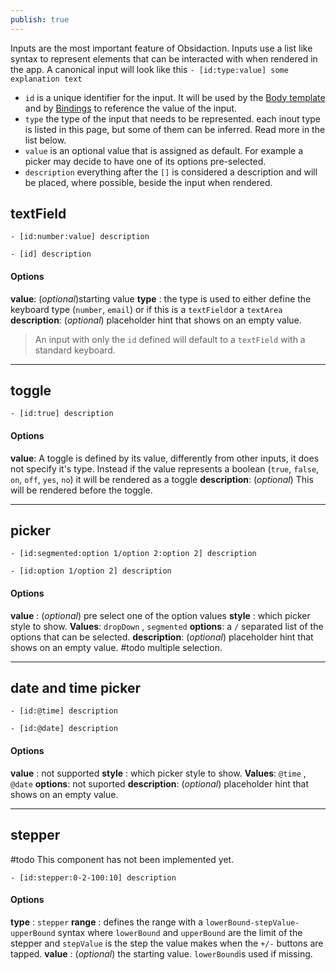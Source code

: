 ```yaml
---
publish: true
---
```



Inputs are the most important feature of Obsidaction. Inputs use a list like syntax to represent elements that can be interacted with when rendered in the app.
A canonical input will look like this `- [id:type:value] some explanation text` 
- `id` is a unique identifier for the input. It will be used by the [Body template](Body%20template.md) and by [Bindings](Bindings.md) to reference the value of the input.
- `type` the type of the input that needs to be represented. each inout type is listed in this page, but some of them can be inferred. Read more in the list below.
- `value` is an optional value that is assigned as default. For example a picker may decide to have one of its options pre-selected.
- `description` everything after the `[]` is considered a description and will be placed, where possible, beside the input when rendered.

## textField

```
- [id:number:value] description
```

```
- [id] description
```

#### Options
**value**: (*optional*)starting value
**type** :  the type is used to either define the keyboard type (`number`, `email`) or if this is a `textField`or a `textArea`
**description**: (*optional*) placeholder hint that shows on an empty value. 
> An input with only the `id` defined will default to a `textField` with a standard keyboard. 
---

## toggle

```
- [id:true] description
```

#### Options
**value**: A toggle is defined by its value, differently from other inputs, it does not specify it's type. Instead if the value represents a boolean (`true`, `false`, `on`, `off`, `yes`, `no`) it will be rendered as a toggle
**description**: (*optional*) This will be rendered before the toggle.

---

## picker

```
- [id:segmented:option 1/option 2:option 2] description
```

```
- [id:option 1/option 2] description
```



#### Options

**value** : (*optional*) pre select one of the option values
**style** : which picker style to show. **Values**: `dropDown` , `segmented` 
**options**: a `/` separated list of the options that can be selected.
**description**: (*optional*) placeholder hint that shows on an empty value. 
#todo multiple selection.

---

## date and time picker

```
- [id:@time] description
```

```
- [id:@date] description
```


#### Options

**value** : not supported
**style** : which picker style to show. **Values**: `@time` , `@date` 
**options**: not suported
**description**: (*optional*) placeholder hint that shows on an empty value. 

---


## stepper
#todo  This component has not been implemented yet.

```
- [id:stepper:0-2-100:10] description
```

#### Options
**type** :  `stepper`
**range** : defines the range with a `lowerBound-stepValue-upperBound` syntax where `lowerBound` and `upperBound` are the limit of the stepper and `stepValue` is the step the value makes when the `+/-` buttons are tapped.
**value** :  (*optional*) the starting value. `lowerBound`is used if missing.
